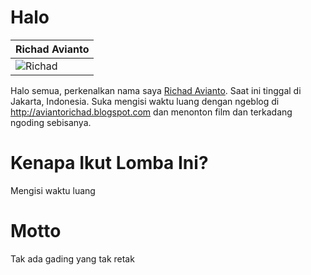Halo
=====

| Richad Avianto |
|--- |
|![Richad](https://pbs.twimg.com/profile_images/552145760393768960/9Ee16m3L.jpeg) |

Halo semua, perkenalkan nama saya [Richad Avianto](http://twitter.com/aviantorichad). Saat ini tinggal di Jakarta, Indonesia. Suka mengisi waktu luang dengan ngeblog di http://aviantorichad.blogspot.com dan menonton film dan terkadang ngoding sebisanya.

Kenapa Ikut Lomba Ini?
======================
Mengisi waktu luang

Motto
=====
Tak ada gading yang tak retak

